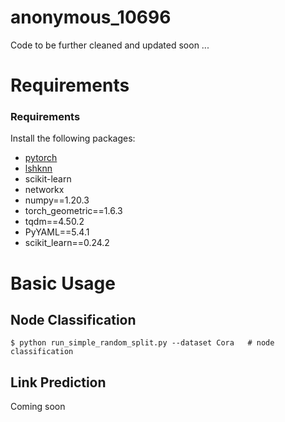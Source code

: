 # anonymous_10696
Code to be further cleaned and updated soon ...
# Requirements
### Requirements
Install the following packages:

- [pytorch](https://pytorch.org/get-started/locally/)
- [lshknn](https://github.com/iosonofabio/lshknn)
- scikit-learn
- networkx
- numpy==1.20.3
- torch_geometric==1.6.3
- tqdm==4.50.2
- PyYAML==5.4.1
- scikit_learn==0.24.2
# Basic Usage

## Node Classification
```
$ python run_simple_random_split.py --dataset Cora   # node classification
```

## Link Prediction
Coming soon